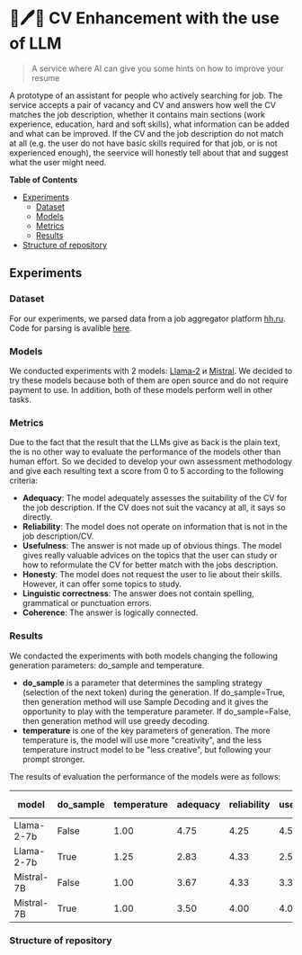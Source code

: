 # 📄🖊️🤖 CV Enhancement with the use of LLM

> A service where AI can give you some hints on how to improve your resume

A prototype of an assistant for people who actively searching for job. The service accepts a pair of vacancy and CV and answers how well the CV matches the job description, whether it contains main sections (work experience, education, hard 
and soft skills), what information can be added and what can be improved. If the CV and the job description do not match at all (e.g. the user do not have basic skills required for that job, or is not experienced enough), the seervice will 
honestly tell about that and suggest what the user might need.

**Table of Contents**
- [Experiments](#experiments)
  - [Dataset](#dataset)
  - [Models](#models)
  - [Metrics](#metrics)
  - [Results](#results)
- [Structure of repository](#structure)

<a name="experiments"></a>
## Experiments

<a name="dataset"></a>
### Dataset
For our experiments, we parsed data from a job aggregator platform [hh.ru](https://hh.ru). Code for parsing is avalible [here](https://github.com/abdullinilgiz/LLMmatch).

### Models

We conducted experiments with 2 models: [Llama-2](https://huggingface.co/meta-llama/Llama-2-7b-chat-hf) и [Mistral](https://huggingface.co/mistralai/Mistral-7B-Instruct-v0.1). We decided to try these models because both of them are open 
source and do not require payment to use. In addition, both of these models perform well in other tasks.

### Metrics
Due to the fact that the result that the LLMs give as back is the plain text, the is no other way to evaluate the performance of the models other than human effort. So we decided to develop your own assessment methodology and give each 
resulting text a score from 0 to 5 according to the following criteria:

- **Adequacy**: The model adequately assesses the suitability of the CV for the job description. If the CV does not suit the vacancy at all, it says so directly.
- **Reliability**: The model does not operate on information that is not in the job description/CV.
- **Usefulness**: The answer is not made up of obvious things. The model gives really valuable advices on the topics that the user can study or how to reformulate the CV for better match with the jobs description.
- **Honesty**: The model does not request the user to lie about their skills. However, it can offer some topics to study.
- **Linguistic correctness**: The answer does not contain spelling, grammatical or punctuation errors.
- **Coherence**: The answer is logically connected.

<a name="results"></a>
### Results
We condacted the experiments with both models changing the following generation parameters: do_sample and temperature.
- **do_sample** is a parameter that determines the sampling strategy (selection of the next token) during the generation. If do_sample=True, then generation method will use Sample Decoding and it gives the opportunity to play with the temperature parameter. If do_sample=False, then generation method will use greedy decoding.
- **temperature** is one of the key parameters of generation. The more temperature is, the model will use more "creativity", and the less temperature instruct model to be "less creative", but following your prompt stronger.

The results of evaluation the performance of the models were as follows:

| model     |	do_sample | temperature	| adequacy | reliability | usefulness |	honesty |	linguistic correctness | coherence |
| --------- |	--------- | ----------	| -------- | ----------- | ---------- |	------- |	---------------------- | --------- |
|Llama-2-7b |	False     | 1.00      	| 4.75     | 4.25        | 4.50       |	5.00    |	5.00                   | 4.00      |
|Llama-2-7b |	True      | 1.25      	| 2.83     | 4.33        | 2.50       |	5.00    |	5.00                   | 4.83      |
|Mistral-7B |	False     | 1.00      	| 3.67     | 4.33        | 3.33       |	4.67    |	5.00                   | 4.00      |
|Mistral-7B |	True      | 1.00      	| 3.50     | 4.00        | 4.00       |	5.00    |	5.00                   | 5.00      |



<a name="structure"></a>
### Structure of repository
